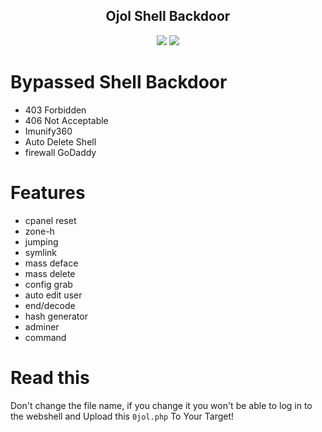 <h2 align="center">Ojol Shell Backdoor </h2>

<p align="center">
	<img src="https://img.shields.io/badge/PHP-8.3.0-blue">
	<img src="https://img.shields.io/badge/LICENSE-MIT-lime">

# Bypassed Shell Backdoor 
* 403 Forbidden
* 406 Not Acceptable
* Imunify360
* Auto Delete Shell
* firewall GoDaddy 

# Features
* cpanel reset
* zone-h
* jumping
* symlink
* mass deface
* mass delete
* config grab
* auto edit user
* end/decode
* hash generator
* adminer
* command

# Read this
Don't change the file name, if you change it you won't be able to log in to the webshell and Upload this `0jol.php` To Your Target!

